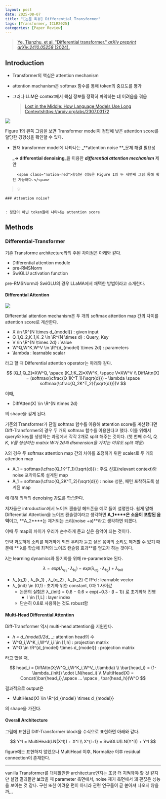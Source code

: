 ```yaml
---
layout: post
date: 2025-08-07
title: "[논문 리뷰] Differential Transformer"
tags: [Transformer, ICLR2025]
categories: [Paper Review]
---
```


> [Ye, Tianzhu, et al. "Differential transformer." ](https://arxiv.org/abs/2410.05258)[_arXiv preprint arXiv:2410.05258_](https://arxiv.org/abs/2410.05258)[ (2024).](https://arxiv.org/abs/2410.05258)



## Introduction

- Transformer의 핵심은 attention mechanism
- attention machanism은 softmax 함수를 통해 token의 중요도를 평가
- 그러나 LLM은 context에서 핵심 정보를 정확히 파악하는 데 어려움을 겪음

	> [Lost in the Middle: How Language Models Use Long Contextshttps://arxiv.org/abs/2307.03172](https://arxiv.org/abs/2307.03172)


![](https://prod-files-secure.s3.us-west-2.amazonaws.com/542b861c-36a8-4051-84e5-8804b6728dba/9083ea56-691a-4752-ae26-47f403431ac8/image.png?X-Amz-Algorithm=AWS4-HMAC-SHA256&X-Amz-Content-Sha256=UNSIGNED-PAYLOAD&X-Amz-Credential=ASIAZI2LB4664TSRKZPL%2F20251006%2Fus-west-2%2Fs3%2Faws4_request&X-Amz-Date=20251006T021637Z&X-Amz-Expires=3600&X-Amz-Security-Token=IQoJb3JpZ2luX2VjEOj%2F%2F%2F%2F%2F%2F%2F%2F%2F%2FwEaCXVzLXdlc3QtMiJIMEYCIQDnMh2qLLIZ9Q9jxeYF9NfkGYN4ZzxHy%2FaHQ2%2BCzrHxYgIhANglPPwCzo7IYAceZ64Yv8BoBfYZWt%2BD2oOLHPTmmQGVKogECIH%2F%2F%2F%2F%2F%2F%2F%2F%2F%2FwEQABoMNjM3NDIzMTgzODA1Igxb8OYxPjeweQQNsQcq3AOv3I7lKcEgy1siYnSp%2BXTke9eICCVTNrMbXcJIpt3gPQ%2BVGurZnxKftoNGz%2BV6J4J1FcIHmtrVooPJfZQaUgWDe%2B6Xq5%2BBRz0BeFAi%2BaifMXPnoKblP2LUY9iRH7%2BOK4U04XDg5wkASXldnSqkoQ99AXK%2F57%2F8rMH8RNfaJykFpQ%2BgMQ2EXs4flUKIDcYJzmLYhC1HwOlMQjC1WgAE8Y8r415p4o7UHX6Q1JHtpYjKoRY8eSoeeyaDuHnGBGv%2BC2GQE7rHg%2Fy3xN3msGfGGTInthtBDmrSHOITjZzXqutvHicifl7%2BszhNf5lz7px5L2CHsSqq7Kt7ZWedbZBY5LqLIzPakO8nBEHecvuA3cO6Kl%2F4%2FIpawdht%2BvSvEAJoa5wabEoR4ucnhg8UxSDk6yNQFRgnjugYEYhBislzYC1A9s60OnwNPvWsQl9TxWu8f8BUvxWwShTUC%2FOoaE93L3icNtTdMMC%2Br1lb1Oa2JLYav%2BcoFxsaB%2Fl1ajpa5Tw%2Bi32mFIav6VnVWenjqiKUDsa%2F7S6Qk%2BH%2FYgMVCnl3NzhDol2Qztbs%2FT95t9oC2qldOpgNKh33Xw%2BBOh%2FzFKXKw1dJHqWKSWKX7yQUZJbocmdmuE9HndCSP5%2FpMANfyDCV%2F4vHBjqkAflwZZh3foYx3VMse6Kycr81TOxl1EaF8Xu83zW0hWB616uxhgaFLCh1VxcIYq0EdjUIGtoQOYKjNZtP1piTAn0ztmbjpeueF9N9HLtDFdZc8pZWhJXobr1buVUpcwEJBK0iYEKesGzQlyImSJa9xEkdL8ElChCfxhBtgDVeQtxy7mNeAsodKrjHfPs%2F3lOGMHKJ8TEMmvFbwJLd9ac3OfcCgcyr&X-Amz-Signature=044e25973d551f3e0a878a6ce86ca0ba308a5b9c1bb8ef69366db1da7945f8e1&X-Amz-SignedHeaders=host&x-amz-checksum-mode=ENABLED&x-id=GetObject)


Figure 1의 왼쪽 그림을 보면 Transformer model이 정답에 낮은 attention score를 할당한 경향성을 확인할 수 있다.

- 현재 transformer model에 나타나는 _**attention noise **_문제 해결 필요성

	_**→ differential denoising**_을 이용한 _**differential attention mechanism**_ 제안


		<span class="notion-red">향상된 성능은 Figure 1의 두 세번째 그림 통해 확인 가능하다.</span>


> 💡 


	### Attention noise?


	: 정답이 아닌 token들에 나타나는 attention score



## Methods



### Differential-Transformer


기존 Transforme architecture와의 주된 차이점은 아래와 같다.

- Differential attention module
- pre-RMSNorm
- SwiGLU activation function

pre-RMSNorm과 SwiGLU의 경우 LLaMA에서 채택한 방법이라고 소개한다.



#### Differential Attention


![](https://prod-files-secure.s3.us-west-2.amazonaws.com/542b861c-36a8-4051-84e5-8804b6728dba/116d70b2-1963-4810-9167-f4c7d8a06e8f/image.png?X-Amz-Algorithm=AWS4-HMAC-SHA256&X-Amz-Content-Sha256=UNSIGNED-PAYLOAD&X-Amz-Credential=ASIAZI2LB4664TSRKZPL%2F20251006%2Fus-west-2%2Fs3%2Faws4_request&X-Amz-Date=20251006T021637Z&X-Amz-Expires=3600&X-Amz-Security-Token=IQoJb3JpZ2luX2VjEOj%2F%2F%2F%2F%2F%2F%2F%2F%2F%2FwEaCXVzLXdlc3QtMiJIMEYCIQDnMh2qLLIZ9Q9jxeYF9NfkGYN4ZzxHy%2FaHQ2%2BCzrHxYgIhANglPPwCzo7IYAceZ64Yv8BoBfYZWt%2BD2oOLHPTmmQGVKogECIH%2F%2F%2F%2F%2F%2F%2F%2F%2F%2FwEQABoMNjM3NDIzMTgzODA1Igxb8OYxPjeweQQNsQcq3AOv3I7lKcEgy1siYnSp%2BXTke9eICCVTNrMbXcJIpt3gPQ%2BVGurZnxKftoNGz%2BV6J4J1FcIHmtrVooPJfZQaUgWDe%2B6Xq5%2BBRz0BeFAi%2BaifMXPnoKblP2LUY9iRH7%2BOK4U04XDg5wkASXldnSqkoQ99AXK%2F57%2F8rMH8RNfaJykFpQ%2BgMQ2EXs4flUKIDcYJzmLYhC1HwOlMQjC1WgAE8Y8r415p4o7UHX6Q1JHtpYjKoRY8eSoeeyaDuHnGBGv%2BC2GQE7rHg%2Fy3xN3msGfGGTInthtBDmrSHOITjZzXqutvHicifl7%2BszhNf5lz7px5L2CHsSqq7Kt7ZWedbZBY5LqLIzPakO8nBEHecvuA3cO6Kl%2F4%2FIpawdht%2BvSvEAJoa5wabEoR4ucnhg8UxSDk6yNQFRgnjugYEYhBislzYC1A9s60OnwNPvWsQl9TxWu8f8BUvxWwShTUC%2FOoaE93L3icNtTdMMC%2Br1lb1Oa2JLYav%2BcoFxsaB%2Fl1ajpa5Tw%2Bi32mFIav6VnVWenjqiKUDsa%2F7S6Qk%2BH%2FYgMVCnl3NzhDol2Qztbs%2FT95t9oC2qldOpgNKh33Xw%2BBOh%2FzFKXKw1dJHqWKSWKX7yQUZJbocmdmuE9HndCSP5%2FpMANfyDCV%2F4vHBjqkAflwZZh3foYx3VMse6Kycr81TOxl1EaF8Xu83zW0hWB616uxhgaFLCh1VxcIYq0EdjUIGtoQOYKjNZtP1piTAn0ztmbjpeueF9N9HLtDFdZc8pZWhJXobr1buVUpcwEJBK0iYEKesGzQlyImSJa9xEkdL8ElChCfxhBtgDVeQtxy7mNeAsodKrjHfPs%2F3lOGMHKJ8TEMmvFbwJLd9ac3OfcCgcyr&X-Amz-Signature=62de4c94adfe798791103620cdf1ffe21c529aad14159e805c91ae8fcc5ed2d6&X-Amz-SignedHeaders=host&x-amz-checksum-mode=ENABLED&x-id=GetObject)


Differential attention mechanism은 두 개의 softmax attention map 간의 차이를 attention score로 계산한다.

- X \in \R^{N \times d\_{model}} : given input
- Q\_1,Q\_2,K\_1,K\_2 \in \R^{N \times d} : Query, Key
- V \in \R^{N \times 2d} : Value
- W^Q,W^K,W^V \in \R^{d\_{model} \times 2d} : parameters
- \lambda : learnable scalar

라고 할 때 Differential attention operator는 아래와 같다.


$$
[Q_1;Q_2]=XW^Q, \space [K_1;K_2]=XW^K, \space V=XW^V \\
DiffAttn(X) = (softmax(\cfrac{Q_1K^T_1}{\sqrt{d}}) - \lambda \space softmax(\cfrac{Q_2K^T_2}{\sqrt{d}}))V
$$


이때,

- DiffAtten(X) \in \R^{N \times 2d}

의 shape을 갖게 된다.


기존의 Transformer가 단일 softmax 함수를 이용해 attention score를 계산했다면 Diff-Transformer의 경우 두 개의 softmax 함수를 이용한다고 했다. 이를 위해서 query와 key를 생성하는 과정에서 각각 2개로 split 해주는 것이다. <span class="notion-red">(첫 번째 수식, </span><span class="notion-red">_Q, K, V를 생성하는 matrix W가 2d의 dismension을 가지는 이유도 split 때문_</span><span class="notion-red">)</span>


 λ의 경우 두 softmax attention map 간의 차이를 조정하기 위한 scaler로 두 개의 attention map

- A\_1 = softmax(\cfrac{Q\_1K^T\_1}{\sqrt{d}}) : 주요 신호(relevant context)와 noise 포착하도록 설계된 map
- A\_1 = softmax(\cfrac{Q\_2K^T\_2}{\sqrt{d}}) : noise 성분, 패턴 포착하도록 설계된 map 

에 대해 최적의 denoising 강도를 학습한다.


저자들은 introduction에서 노이즈 캔슬링 헤드폰을 예로 들어 설명한다. 쉽게 말해 Differential Attention을 노이즈 캔슬링이라고 생각하면 **A\_1****은 소음이 포함된 음악**이고, **A\_2****는 제거되는 소리(noise +a)**라고 생각하면 되겠다. 


이때 두 map의 차이가 우리가 순수하게 듣고 싶은 음악이 되는 것이다. 


만약 과도하게 소리를 제거하게 되면 우리가 듣고 싶은 음악의 소리도 제거할 수 있기 때문에 ** λ를 학습해 최적의 노이즈 캔슬링 효과**를 얻고자 하는 것이다.


λ는 learning dynamics와 동기화를 위해 re-parametrize 된다.


$$
\lambda = exp(\lambda_{q_1} \cdot \lambda_{k_1}) - exp(\lambda_{q_2} \cdot \lambda_{k_2}) + \lambda_{init}
$$

- λ\_{q\_1} , λ\_{k\_1} , λ\_{q\_2} , λ\_{k\_2} ∈ R^d : learnable vector
- λ\_{init} \in (0,1) : 초기화 위한 constant, 0과 1 사이값
	- 논문의 실험은 λ\_{init} = 0.8 − 0.6 × exp(−0.3 · (l − 1)) 로 초기화해 진행
		- l \in [1,L] : layer index
	- 단순히 0.8로 사용하는 것도 robust함


#### **Multi-Head Differential Attention**


Diff-Transformer 역시 multi-head attention을 지원한다.

- _h = d\_{model}/2d__ _: attention head의 수
- W^Q\_i,W^K\_i,W^V\_i,i \in [1,h] : projection matrix
- W^O \in \R^{d\_{model} \times d\_{model}} : projection matrix

라고 했을 때,


$$
head_i = DiffAttn(X;W^Q_i,W^K_i,W^V_i,\lambda) \\
\bar{head_i} = (1-\lambda_{init}) \cdot LN(head_i) \\
MultiHead(X) = Concat(\bar{head_i},\space ... \space , \bar{head_h})W^O
$$


결과적으로 output은

- MultiHead(X) \in \R^{d\_{model} \times d\_{model}}

의 shape을 가진다.



#### Overall Architecture


그림에 표현된 Diff-Transformer block을 수식으로 표현하면 아래와 같다.


$$
Y^l = MultiHead(LN(X^l)) + X^l \\
X^{l+1} = SwiGLU(LN(Y^l)) + Y^l
$$


figure에는 표현하지 않았으나 MultiHead 이후, Normalize 이후 residual connection이 존재한다.


---


vanilla Transformer를 대체할만한 architecture인지는 조금 더 지켜봐야 할 것 같지만 실험 결과들만 보았을 때 parameter 측면에서, noise 제거 측면에서 꽤 괜찮은 성능을 보이는 것 같다. 구현 또한 어려운 편이 아니라 관련 연구들이 곧 쏟아져 나오지 않을까,,,

